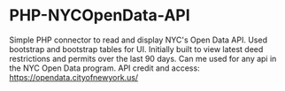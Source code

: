 # PHP-NYCOpenData-API
Simple PHP connector to read and display NYC's Open Data API.  Used bootstrap and bootstrap tables for UI.  Initially built to view latest deed restrictions and permits over the last 90 days.  Can me used for any api in the NYC Open Data program.  API credit and access: https://opendata.cityofnewyork.us/
